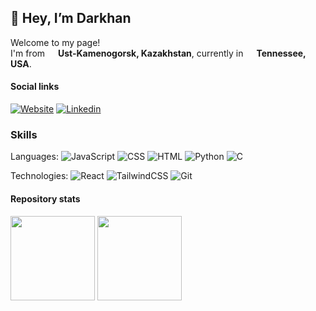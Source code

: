## 👋 Hey, I’m **Darkhan**
<p>Welcome to my page! </br> I'm from <img src="https://cdn-icons-png.flaticon.com/512/206/206778.png" width="13"/> <b>Ust-Kamenogorsk, Kazakhstan</b>, currently in <img src="https://cdn-icons-png.flaticon.com/512/3013/3013911.png" width="13"/> <b>Tennessee, USA</b>. </p>

#### Social links
[![Website](https://img.shields.io/badge/Website-4FC08D?style=for-the-badge&logo=githubpages&logoColor=white)](https://shmudivel.github.io/Portfolio/)
[![Linkedin](https://img.shields.io/badge/linkedin-0077B5?style=for-the-badge&logo=linkedin&logoColor=white)](https://www.linkedin.com/in/darkhan-iglikov-24a616157/)

<h3>Skills</h3>
<p> 
  Languages:
  <img alt="JavaScript" src="https://img.shields.io/badge/JavaScript-F7DF1E?style=for-the-badge&logo=javascript&logoColor=black" />
  <img alt="CSS" src="https://img.shields.io/badge/CSS-239120?&style=for-the-badge&logo=css3&logoColor=white" />
  <img alt="HTML" src="https://img.shields.io/badge/HTML-239120?style=for-the-badge&logo=html5&logoColor=white" />
  <img alt="Python" src="https://img.shields.io/badge/Python-14354C?style=for-the-badge&logo=python&logoColor=white" />
  <img alt="C" src="https://img.shields.io/badge/C-00599C?style=for-the-badge&logo=c&logoColor=white" />

</p>
<p>
  Technologies: 
  <img alt="React" src="https://img.shields.io/badge/React-20232A?style=for-the-badge&logo=react&logoColor=61DAFB" />
  <img alt="TailwindCSS" src="https://img.shields.io/badge/Tailwind_CSS-38B2AC?style=for-the-badge&logo=tailwind-css&logoColor=white" />
  <img alt="Git" src="https://img.shields.io/badge/GIT-E44C30?style=for-the-badge&logo=git&logoColor=white" />
</p>

#### Repository stats
<div>
  <img height="135px" src="https://github-readme-stats.vercel.app/api?username=xtenzq&theme=nord&show_icons=true&hide_title=true&hide_border=true&hide_rank=true&include_all_commits=true&count_private=true&line_height=21">
  <img height="135px" src="https://github-readme-stats.vercel.app/api/top-langs/?username=xtenzq&theme=nord&&hide_title=true&hide_border=true&layout=compact&langs_count=8">
</div>
